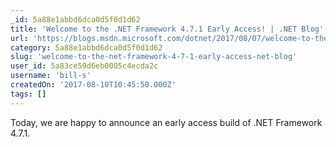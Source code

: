 ```yaml
---
_id: 5a88e1abbd6dca0d5f0d1d62
title: 'Welcome to the .NET Framework 4.7.1 Early Access! | .NET Blog'
url: 'https://blogs.msdn.microsoft.com/dotnet/2017/08/07/welcome-to-the-net-framework-4-7-1-early-access/'
category: 5a88e1abbd6dca0d5f0d1d62
slug: 'welcome-to-the-net-framework-4-7-1-early-access-net-blog'
user_id: 5a83ce59d6eb0005c4ecda2c
username: 'bill-s'
createdOn: '2017-08-10T10:45:50.000Z'
tags: []
---
```


Today, we are happy to announce an early access build of .NET Framework 4.7.1. 
